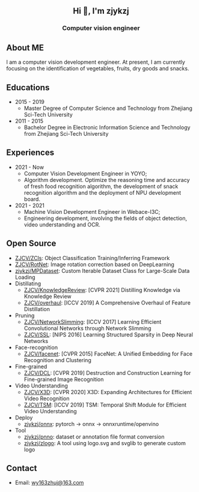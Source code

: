 
<h2 align="center">Hi 👋, I'm zjykzj</h2>
<h3 align="center">Computer vision engineer</h3>

## About ME

I am a computer vision development engineer. At present,  I am currently focusing on the identification of vegetables, fruits, dry goods and snacks.

## Educations

* 2015 - 2019
  * Master Degree of Computer Science and Technology from Zhejiang Sci-Tech University
* 2011 - 2015
  * Bachelor Degree in Electronic Information Science and Technology from Zhejiang Sci-Tech University

## Experiences

* 2021 - Now
  * Computer Vision Development Engineer in YOYO;
  * Algorithm development. Optimize the reasoning time and accuracy of fresh food recognition algorithm, the development of snack recognition algorithm and the deployment of NPU development board.
* 2021 - 2021
  * Machine Vision Development Engineer in Webace-I3C;
  * Engineering development, involving the fields of object detection, video understanding and OCR.

## Open Source

* [ ZJCV/ZCls](https://github.com/ZJCV/ZCls): Object Classification Training/Inferring Framework 
* [ ZJCV/RotNet](https://github.com/ZJCV/RotNet): Image rotation correction based on DeepLearning
* [ zjykzj/MPDataset](https://github.com/zjykzj/MPDataset): Custom Iterable Dataset Class for Large-Scale Data Loading
* Distillating
  * [ZJCV/KnowledgeReview](https://github.com/ZJCV/KnowledgeReview): [CVPR 2021] Distilling Knowledge via Knowledge Review
  * [ ZJCV/overhaul](https://github.com/ZJCV/overhaul): [ICCV 2019] A Comprehensive Overhaul of Feature Distillation
* Pruning
  * [ ZJCV/NetworkSlimming](https://github.com/ZJCV/NetworkSlimming): [ICCV 2017] Learning Efficient Convolutional Networks through Network Slimming 
  * [ZJCV/SSL](https://github.com/ZJCV/SSL):  [NIPS 2016] Learning Structured Sparsity in Deep Neural Networks
* Face-recognition
  * [ZJCV/facenet](https://github.com/ZJCV/facenet): [CVPR 2015] FaceNet: A Unified Embedding for Face Recognition and Clustering 
* Fine-grained
  * [ ZJCV/DCL](https://github.com/ZJCV/DCL): [CVPR 2019] Destruction and Construction Learning for Fine-grained Image Recognition 
* Video Understanding
  * [ZJCV/X3D](https://github.com/ZJCV/X3D): [CVPR 2020] X3D: Expanding Architectures for Efficient Video Recognition 
  * [ZJCV/TSM](https://github.com/ZJCV/TSM): [ICCV 2019] TSM: Temporal Shift Module for Efficient Video Understanding
* Deploy
  * [ zjykzj/onnx](https://github.com/zjykzj/onnx): pytorch -> onnx -> onnxruntime/openvino
* Tool
  * [ zjykzj/pnno](https://github.com/zjykzj/pnno): dataset or annotation file format conversion 
  * [ zjykzj/zlogo](https://github.com/zjykzj/zlogo): A tool using logo.svg and svglib to generate custom logo

## Contact

* Email: wy163zhuj@163.com
